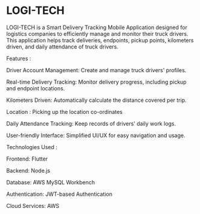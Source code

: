 # LOGI-TECH
LOGI-TECH is a Smart Delivery Tracking Mobile Application designed for logistics companies to efficiently manage and monitor their truck drivers. This application helps track deliveries, endpoints, pickup points, kilometers driven, and daily attendance of truck drivers.

Features : 

Driver Account Management: Create and manage truck drivers' profiles.

Real-time Delivery Tracking: Monitor delivery progress, including pickup and endpoint locations.

Kilometers Driven: Automatically calculate the distance covered per trip.

Location : Picking up the location co-ordinates

Daily Attendance Tracking: Keep records of drivers' daily work logs.

User-friendly Interface: Simplified UI/UX for easy navigation and usage.

Technologies Used : 

Frontend: Flutter

Backend: Node.js

Database: AWS MySQL Workbench

Authentication: JWT-based Authentication

Cloud Services: AWS
